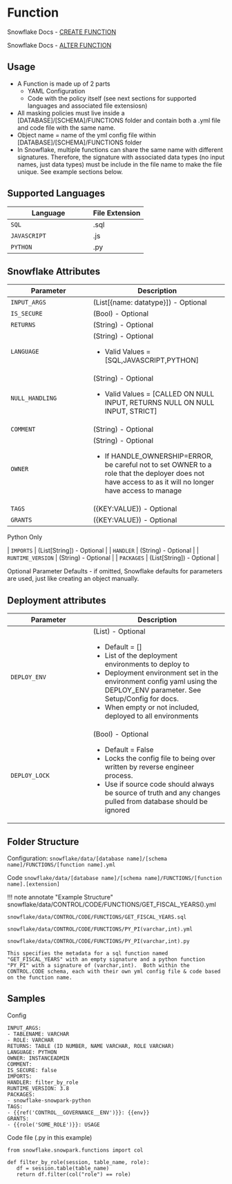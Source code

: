 # Function

Snowflake Docs - [CREATE FUNCTION](https://docs.snowflake.com/en/sql-reference/sql/alter-function)

Snowflake Docs - [ALTER FUNCTION](https://docs.snowflake.com/en/sql-reference/sql/alter-function)

## Usage 
* A Function is made up of 2 parts
    * YAML Configuration
    * Code with the policy itself (see next sections for supported languages and associated file extensiosn)
* All masking policies must live inside a [DATABASE]/[SCHEMA]/FUNCTIONS folder and contain both a .yml file and code file with the same name.
* Object name = name of the yml config file within [DATABASE]/[SCHEMA]/FUNCTIONS folder
* In Snowflake, multiple functions can share the same name with different signatures.  Therefore, the signature with associated data types (no input names, just data types) must be include in the file name to make the file unique.  See example sections below.

## Supported Languages
| <div style="width:175px">Language</div>          | File Extension                          |
| ------------------------------------------------  | ------------------------------------ |
| `SQL`         | .sql |
| `JAVASCRIPT`         | .js |
| `PYTHON`         | .py |

## Snowflake Attributes

| <div style="width:175px">Parameter</div>          | Description                          |
| ------------------------------------------------  | ------------------------------------ |
| `INPUT_ARGS`         | (List[{name: datatype}]) - Optional |
| `IS_SECURE`         | (Bool) - Optional |
| `RETURNS`         | (String) - Optional |
| `LANGUAGE`         | (String) - Optional <ul><li>Valid Values = [SQL,JAVASCRIPT,PYTHON]</li></ul> |
| `NULL_HANDLING`         | (String) - Optional  <ul><li>Valid Values = [CALLED ON NULL INPUT, RETURNS NULL ON NULL INPUT, STRICT]</li></ul> |
| `COMMENT`         | (String) - Optional |
| `OWNER`         | (String) - Optional <ul><li>If HANDLE_OWNERSHIP=ERROR, be careful not to set OWNER to a role that the deployer does not have access to as it will no longer have access to manage</li></ul>|
| `TAGS`         | ({KEY:VALUE}) - Optional |
| `GRANTS`         | ({KEY:VALUE}) - Optional |

Python Only 

| `IMPORTS`         | (List[String]) - Optional |
| `HANDLER`         | (String) - Optional |
| `RUNTIME_VERSION`         | (String) - Optional |
| `PACKAGES`         | (List[String]) - Optional |

Optional Parameter Defaults - if omitted, Snowflake defaults for parameters are used, just like creating an object manually.

## Deployment attributes

| <div style="width:175px">Parameter</div>          | Description                          |
| ------------------------------------------------  | ------------------------------------ |
| `DEPLOY_ENV`         | (List) - Optional <ul><li>Default = []</li><li>List of the deployment environments to deploy to</li><li>Deployment environment set in the environment config yaml using the DEPLOY_ENV parameter.  See Setup/Config for docs.</li><li>When empty or not included, deployed to all environments</li></ul> |
| `DEPLOY_LOCK`         | (Bool) - Optional <ul><li>Default = False</li><li>Locks the config file to being over written by reverse engineer process.</li><li>Use if source code should always be source of truth and any changes pulled from database should be ignored</li></ul> |

## Folder Structure

Configuration:
  `snowflake/data/[database name]/[schema name]/FUNCTIONS/[function name].yml`

Code
  `snowflake/data/[database name]/[schema name]/FUNCTIONS/[function name].[extension]`
  

!!! note annotate "Example Structure"
    snowflake/data/CONTROL/CODE/FUNCTIONS/GET_FISCAL_YEARS().yml
    
    snowflake/data/CONTROL/CODE/FUNCTIONS/GET_FISCAL_YEARS.sql

    snowflake/data/CONTROL/CODE/FUNCTIONS/PY_PI(varchar,int).yml

    snowflake/data/CONTROL/CODE/FUNCTIONS/PY_PI(varchar,int).py
    
    This specifies the metadata for a sql function named "GET_FISCAL_YEARS" with an empty signature and a python function "PY_PI" with a signature of (varchar,int).  Both within the CONTROL.CODE schema, each with their own yml config file & code based on the function name.

## Samples

Config
```
INPUT_ARGS:
- TABLENAME: VARCHAR
- ROLE: VARCHAR
RETURNS: TABLE (ID NUMBER, NAME VARCHAR, ROLE VARCHAR)
LANGUAGE: PYTHON
OWNER: INSTANCEADMIN
COMMENT: 
IS_SECURE: false
IMPORTS: 
HANDLER: filter_by_role
RUNTIME_VERSION: 3.8
PACKAGES: 
- snowflake-snowpark-python
TAGS: 
- {{ref('CONTROL__GOVERNANCE__ENV')}}: {{env}}
GRANTS: 
- {{role('SOME_ROLE')}}: USAGE
```

Code file (.py in this example)
```          
from snowflake.snowpark.functions import col

def filter_by_role(session, table_name, role):
   df = session.table(table_name)
   return df.filter(col("role") == role)  
```
